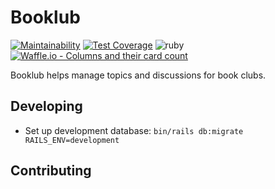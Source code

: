 # Booklub 

[![Maintainability](https://api.codeclimate.com/v1/badges/bfecf3e5c6bdf1873c90/maintainability)](https://codeclimate.com/github/elanalynn/book-club/maintainability)
[![Test Coverage](https://api.codeclimate.com/v1/badges/bfecf3e5c6bdf1873c90/test_coverage)](https://codeclimate.com/github/elanalynn/book-club/test_coverage)
![ruby](https://img.shields.io/badge/ruby-2.4.1-red.svg)
[![Waffle.io - Columns and their card count](https://badge.waffle.io/elanalynn/booklub.svg?columns=all)](https://waffle.io/elanalynn/booklub)


Booklub helps manage topics and discussions for book clubs.

## Developing

- Set up development database: `bin/rails db:migrate RAILS_ENV=development`

## Contributing
